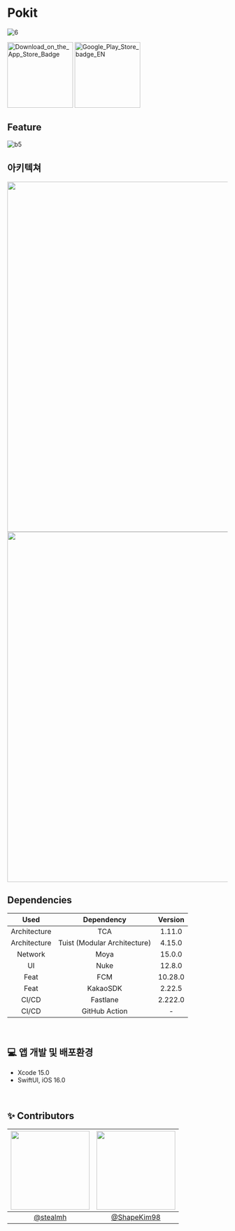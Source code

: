 # Pokit
<img src="https://github.com/user-attachments/assets/d51d0c67-0f0b-4ce3-8c73-74992a6b9f0e" alt="6">

<a href="https://apps.apple.com/kr/app/pokit-%ED%8F%AC%ED%82%B7-%EA%B0%84%ED%8E%B8-%EB%A7%81%ED%81%AC-%EC%95%84%EC%B9%B4%EC%9D%B4%EB%B9%99-%EC%95%B1/id6514313808" target="_blank"> <img src="https://github.com/user-attachments/assets/cfb6c288-7b66-4488-98c7-df07de27e8a5" alt="Download_on_the_App_Store_Badge" width="150"></a> <a href="https://play.google.com/store/apps/details?id=pokitmons.pokit" target="_blank"><img src="https://github.com/user-attachments/assets/76d30e5f-7a9c-4fd3-80fc-6e19395bd20a" alt="Google_Play_Store_badge_EN" width="150"></a><br>

## Feature
<img src="https://github.com/user-attachments/assets/5902a53b-0a69-4866-961c-c9e1c83316e2" alt="b5">

## 아키텍쳐

<img src="https://github.com/user-attachments/assets/ab54c44f-9ac2-4e03-ba3d-61fe430ed32b" width=800>
<img src="https://github.com/user-attachments/assets/36ea9d35-3773-4d63-8477-2645c641dcf6" width=800>

## Dependencies 
<table style="text-align: center;">
    <thead>
        <tr>
            <th>Used</th>
            <th>Dependency</th>
            <th>Version</th>
        </tr>
    </thead>
    <tbody>
        <tr>
            <td>Architecture</td>
            <td>TCA</td>
            <td>1.11.0</td>
        </tr>
        <tr>
            <td>Architecture</td>
            <td>Tuist (Modular Architecture)</td>
            <td>4.15.0</td>
        </tr>
        <tr>
            <td>Network</td>
            <td>Moya</td>
            <td>15.0.0</td>
        </tr>
        <tr>
            <td>UI</td>
            <td>Nuke</td>
            <td>12.8.0</td>
        </tr>
        <tr>
            <td>Feat</td>
            <td>FCM</td>
            <td>10.28.0</td>
        </tr>
        <tr>
            <td>Feat</td>
            <td>KakaoSDK</td>
            <td>2.22.5</td>
        </tr>
        <tr>
            <td>CI/CD</td>
            <td>Fastlane</td>
            <td>2.222.0</td>
        </tr>
        <tr>
            <td>CI/CD</td>
            <td>GitHub Action</td>
            <td>-</td>
        </tr>
    </tbody>
</table>
<br>

## 💻 앱 개발 및 배포환경
- Xcode 15.0
- SwiftUI, iOS 16.0
<br>

## ✨ Contributors
|<img src="https://avatars.githubusercontent.com/u/66459715?v=4" width=180>|<img src="https://avatars.githubusercontent.com/ShapeKim98" width=180>|
|:-:|:-:|
|[@stealmh](https://github.com/stealmh)|[@ShapeKim98](https://github.com/ShapeKim98)|
